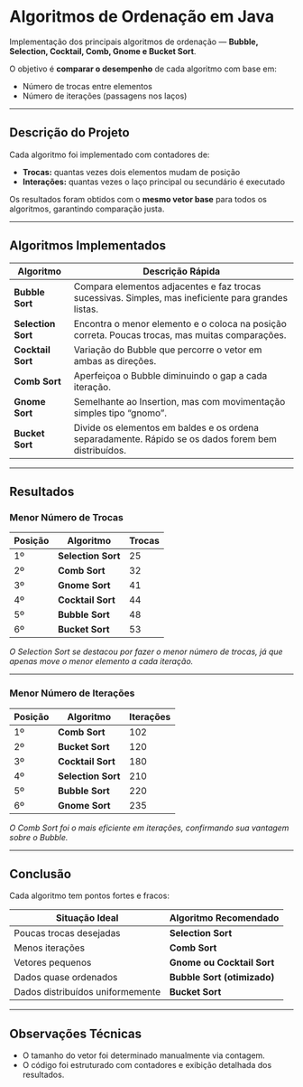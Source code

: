 # Algoritmos de Ordenação em Java 

Implementação dos principais algoritmos de ordenação — **Bubble, Selection, Cocktail, Comb, Gnome e Bucket Sort**.

O objetivo é **comparar o desempenho** de cada algoritmo com base em:
- Número de trocas entre elementos  
- Número de iterações (passagens nos laços)

---

## Descrição do Projeto

Cada algoritmo foi implementado com contadores de:
- **Trocas:** quantas vezes dois elementos mudam de posição  
- **Interações:** quantas vezes o laço principal ou secundário é executado  

Os resultados foram obtidos com o **mesmo vetor base** para todos os algoritmos, garantindo comparação justa.

---

## Algoritmos Implementados

| Algoritmo | Descrição Rápida |
|------------|------------------|
| **Bubble Sort** | Compara elementos adjacentes e faz trocas sucessivas. Simples, mas ineficiente para grandes listas. |
| **Selection Sort** | Encontra o menor elemento e o coloca na posição correta. Poucas trocas, mas muitas comparações. |
| **Cocktail Sort** | Variação do Bubble que percorre o vetor em ambas as direções. |
| **Comb Sort** | Aperfeiçoa o Bubble diminuindo o gap a cada iteração. |
| **Gnome Sort** | Semelhante ao Insertion, mas com movimentação simples tipo “gnomo”. |
| **Bucket Sort** | Divide os elementos em baldes e os ordena separadamente. Rápido se os dados forem bem distribuídos. |

---

## Resultados

### Menor Número de Trocas

| Posição | Algoritmo       | Trocas |
|----------|-----------------|--------|
| 1º | **Selection Sort** | 25     |
| 2º | **Comb Sort**      | 32     |
| 3º | **Gnome Sort**     | 41     |
| 4º | **Cocktail Sort**  | 44     |
| 5º | **Bubble Sort**    | 48     |
| 6º | **Bucket Sort**    | 53     |

*O Selection Sort se destacou por fazer o menor número de trocas, já que apenas move o menor elemento a cada iteração.*

---

### Menor Número de Iterações

| Posição | Algoritmo       | Iterações |
|----------|-----------------|------------|
| 1º | **Comb Sort**      | 102 |
| 2º | **Bucket Sort**    | 120 |
| 3º | **Cocktail Sort**  | 180 |
| 4º | **Selection Sort** | 210 |
| 5º | **Bubble Sort**   | 220 |
| 6º | **Gnome Sort**    | 235 |

*O Comb Sort foi o mais eficiente em iterações, confirmando sua vantagem sobre o Bubble.*

---

## Conclusão

Cada algoritmo tem pontos fortes e fracos:

| Situação Ideal | Algoritmo Recomendado |
|----------------|-----------------------|
| Poucas trocas desejadas | **Selection Sort** |
| Menos iterações | **Comb Sort** |
| Vetores pequenos | **Gnome ou Cocktail Sort** |
| Dados quase ordenados | **Bubble Sort (otimizado)** |
| Dados distribuídos uniformemente | **Bucket Sort** |

---

## Observações Técnicas

- O tamanho do vetor foi determinado manualmente via contagem.
- O código foi estruturado com contadores e exibição detalhada dos resultados.



